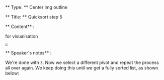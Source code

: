 ** Type: **  Center img outline


** Title: ** Quicksort step 5 


** Content** :

for visualisation

 
   <img src="https://i.imgur.com/3NTptL2.png" style="zoom:50%;" />


** Speaker's notes** :

We're done with `3`. Now we select a different pivot and repeat the process all over again. We keep doing this until we get a fully sorted list, as shown below:
